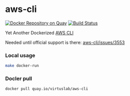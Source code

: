 # aws-cli
[![Docker Repository on Quay](https://quay.io/repository/virtuslab/aws-cli/status "Docker Repository on Quay")](https://quay.io/repository/virtuslab/aws-cli)
[![Build Status](https://secure.travis-ci.org/VirtusLab/aws-cli.svg?branch=master)](http://travis-ci.org/VirtusLab/aws-cli)

Yet Another Dockerized [AWS CLI](https://aws.amazon.com/cli/)

Needed until official support is there: [aws-cli/issues/3553](https://github.com/aws/aws-cli/issues/3553)

### Local usage

```bash
make docker-run
```

### Docler pull

```bash
docker pull quay.io/virtuslab/aws-cli
```
